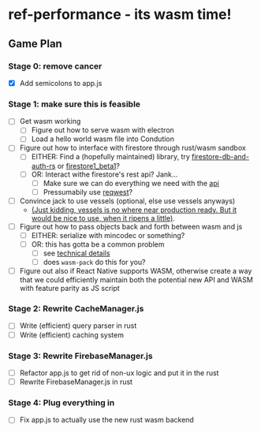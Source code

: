 # ref-performance - its wasm time!

## Game Plan
### Stage 0: remove cancer
- [x] Add semicolons to app.js
### Stage 1: make sure this is feasible
- [ ] Get wasm working
    - [ ] Figure out how to serve wasm with electron
    - [ ] Load a hello world wasm file into Condution
- [ ] Figure out how to interface with firestore through rust/wasm sandbox
    - [ ] EITHER: Find a (hopefully maintained) library, try
            [firestore-db-and-auth-rs](https://github.com/davidgraeff/firestore-db-and-auth-rs) or
            [firestore1_beta1](https://github.com/Byron/google-apis-rs/tree/master/gen/firestore1_beta1)?
    - [ ] OR: Interact withe firestore's rest api? Jank...
        - [ ] Make sure we can do everything we need with the [api](https://firebase.google.com/docs/projects/api/reference/rest/v1beta1/projects.webApps)
        - [ ] Pressumabily use [reqwest](https://github.com/seanmonstar/reqwest)?
- [ ] Convince jack to use vessels (optional, else use vessels anyways)
    - [(Just kidding, vessels is no where near production ready. But it would be nice to use, when it ripens a little)](vesse.ls).
- [ ] Figure out how to pass objects back and forth between wasm and js
    - [ ] EITHER: serialize with mincodec or something?
    - [ ] OR: this has gotta be a common problem
        - [ ] see [technical details](https://rustwasm.github.io/docs/book/reference/js-ffi.html)
        - [ ] does `wasm-pack` do this for you?
- [ ] Figure out also if React Native supports WASM, otherwise create a way that we could efficiently maintain both the potential new API and WASM with feature parity as JS script
### Stage 2: Rewrite CacheManager.js
- [ ] Write (efficient) query parser in rust
- [ ] Write (efficient) caching system
### Stage 3: Rewrite FirebaseManager.js
- [ ] Refactor app.js to get rid of non-ux logic and put it in the rust
- [ ] Rewrite FirebaseManager.js in rust
### Stage 4: Plug everything in
- [ ] Fix app.js to actually use the new rust wasm backend
